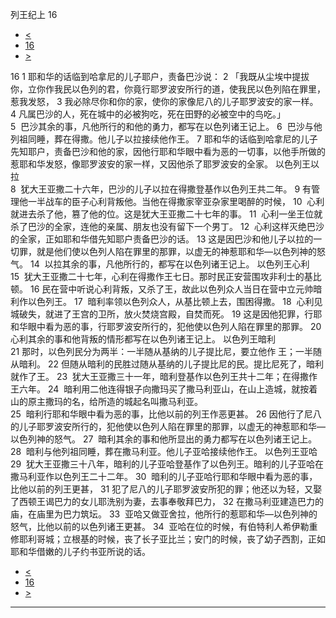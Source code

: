 ﻿





 列王纪上 16




* [<](bible/1KI15.md)
* [16](bible/1KI.md)
* [>](bible/1KI17.md)



 
16 
1 耶和华的话临到哈拿尼的儿子耶户，责备巴沙说： 
2 「我既从尘埃中提拔你，立你作我民以色列的君，你竟行耶罗波安所行的道，使我民以色列陷在罪里，惹我发怒， 
3 我必除尽你和你的家，使你的家像尼八的儿子耶罗波安的家一样。 
4 凡属巴沙的人，死在城中的必被狗吃，死在田野的必被空中的鸟吃。」  
5  巴沙其余的事，凡他所行的和他的勇力，都写在以色列诸王记上。 
6  巴沙与他列祖同睡，葬在得撒。他儿子以拉接续他作王。 
7 耶和华的话临到哈拿尼的儿子先知耶户，责备巴沙和他的家，因他行耶和华眼中看为恶的一切事，以他手所做的惹耶和华发怒，像耶罗波安的家一样，又因他杀了耶罗波安的全家。 以色列王以拉  
8  犹大王亚撒二十六年，巴沙的儿子以拉在得撒登基作以色列王共二年。 
9 有管理他一半战车的臣子心利背叛他。当他在得撒家宰亚杂家里喝醉的时候， 
10  心利就进去杀了他，篡了他的位。这是犹大王亚撒二十七年的事。 
11  心利一坐王位就杀了巴沙的全家，连他的亲属、朋友也没有留下一个男丁。 
12  心利这样灭绝巴沙的全家，正如耶和华借先知耶户责备巴沙的话。 
13 这是因巴沙和他儿子以拉的一切罪，就是他们使以色列人陷在罪里的那罪，以虚无的神惹耶和华—以色列神的怒气。 
14  以拉其余的事，凡他所行的，都写在以色列诸王记上。 以色列王心利  
15  犹大王亚撒二十七年，心利在得撒作王七日。那时民正安营围攻非利士的基比顿。 
16 民在营中听说心利背叛，又杀了王，故此以色列众人当日在营中立元帅暗利作以色列王。 
17  暗利率领以色列众人，从基比顿上去，围困得撒。 
18  心利见城破失，就进了王宫的卫所，放火焚烧宫殿，自焚而死。 
19 这是因他犯罪，行耶和华眼中看为恶的事，行耶罗波安所行的，犯他使以色列人陷在罪里的那罪。 
20  心利其余的事和他背叛的情形都写在以色列诸王记上。 以色列王暗利  
21 那时，以色列民分为两半：一半随从基纳的儿子提比尼，要立他作 王；一半随从暗利。 
22 但随从暗利的民胜过随从基纳的儿子提比尼的民。提比尼死了，暗利就作了王。 
23  犹大王亚撒三十一年，暗利登基作以色列王共十二年；在得撒作王六年。 
24  暗利用二他连得银子向撒玛买了撒马利亚山，在山上造城，就按着山的原主撒玛的名，给所造的城起名叫撒马利亚。  
25  暗利行耶和华眼中看为恶的事，比他以前的列王作恶更甚。 
26 因他行了尼八的儿子耶罗波安所行的，犯他使以色列人陷在罪里的那罪，以虚无的神惹耶和华—以色列神的怒气。 
27  暗利其余的事和他所显出的勇力都写在以色列诸王记上。 
28  暗利与他列祖同睡，葬在撒马利亚。他儿子亚哈接续他作王。 以色列王亚哈  
29  犹大王亚撒三十八年，暗利的儿子亚哈登基作了以色列王。暗利的儿子亚哈在撒马利亚作以色列王二十二年。 
30  暗利的儿子亚哈行耶和华眼中看为恶的事，比他以前的列王更甚， 
31 犯了尼八的儿子耶罗波安所犯的罪；他还以为轻，又娶了西顿王谒巴力的女儿耶洗别为妻，去事奉敬拜巴力， 
32 在撒马利亚建造巴力的庙，在庙里为巴力筑坛。 
33  亚哈又做亚舍拉，他所行的惹耶和华—以色列神的怒气，比他以前的以色列诸王更甚。 
34  亚哈在位的时候，有伯特利人希伊勒重修耶利哥城；立根基的时候，丧了长子亚比兰；安门的时候，丧了幼子西割，正如耶和华借嫩的儿子约书亚所说的话。 
* [<](bible/1KI15.md)
* [16](bible/1KI.md)
* [>](bible/1KI17.md)





---









